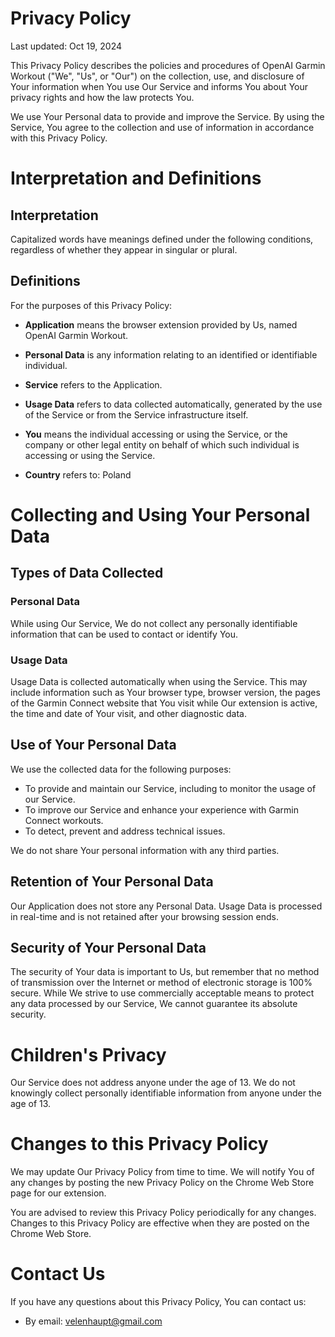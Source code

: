 Privacy Policy
==============

Last updated: Oct 19, 2024

This Privacy Policy describes the policies and procedures of OpenAI Garmin Workout ("We", "Us", or "Our") on the collection, use, and disclosure of Your information when You use Our Service and informs You about Your privacy rights and how the law protects You.

We use Your Personal data to provide and improve the Service. By using the Service, You agree to the collection and use of information in accordance with this Privacy Policy. 

Interpretation and Definitions
==============================

Interpretation
--------------

Capitalized words have meanings defined under the following conditions, regardless of whether they appear in singular or plural.

Definitions
-----------

For the purposes of this Privacy Policy:

* **Application** means the browser extension provided by Us, named OpenAI Garmin Workout.

* **Personal Data** is any information relating to an identified or identifiable individual.

* **Service** refers to the Application.

* **Usage Data** refers to data collected automatically, generated by the use of the Service or from the Service infrastructure itself.

* **You** means the individual accessing or using the Service, or the company or other legal entity on behalf of which such individual is accessing or using the Service.

* **Country** refers to: Poland

Collecting and Using Your Personal Data
=======================================

Types of Data Collected
-----------------------

### Personal Data

While using Our Service, We do not collect any personally identifiable information that can be used to contact or identify You.

### Usage Data

Usage Data is collected automatically when using the Service. This may include information such as Your browser type, browser version, the pages of the Garmin Connect website that You visit while Our extension is active, the time and date of Your visit, and other diagnostic data.

Use of Your Personal Data
-------------------------

We use the collected data for the following purposes:

* To provide and maintain our Service, including to monitor the usage of our Service.
* To improve our Service and enhance your experience with Garmin Connect workouts.
* To detect, prevent and address technical issues.

We do not share Your personal information with any third parties.

Retention of Your Personal Data
-------------------------------

Our Application does not store any Personal Data. Usage Data is processed in real-time and is not retained after your browsing session ends.

Security of Your Personal Data
------------------------------

The security of Your data is important to Us, but remember that no method of transmission over the Internet or method of electronic storage is 100% secure. While We strive to use commercially acceptable means to protect any data processed by our Service, We cannot guarantee its absolute security.

Children's Privacy
==================

Our Service does not address anyone under the age of 13. We do not knowingly collect personally identifiable information from anyone under the age of 13.

Changes to this Privacy Policy
==============================

We may update Our Privacy Policy from time to time. We will notify You of any changes by posting the new Privacy Policy on the Chrome Web Store page for our extension.

You are advised to review this Privacy Policy periodically for any changes. Changes to this Privacy Policy are effective when they are posted on the Chrome Web Store.

Contact Us
==========

If you have any questions about this Privacy Policy, You can contact us:

* By email: velenhaupt@gmail.com
